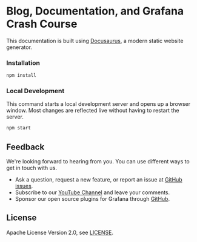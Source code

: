 # Blog, Documentation, and Grafana Crash Course

This documentation is built using [Docusaurus](https://docusaurus.io/), a modern static website generator.

### Installation

```sh
npm install
```

### Local Development

This command starts a local development server and opens up a browser window. Most changes are reflected live without having to restart the server.

```sh
npm start
```

## Feedback

We're looking forward to hearing from you. You can use different ways to get in touch with us.

- Ask a question, request a new feature, or report an issue at [GitHub issues](https://github.com/volkovlabs/volkovlabs.io/issues).
- Subscribe to our [YouTube Channel](https://youtube.com/@volkovlabs) and leave your comments.
- Sponsor our open source plugins for Grafana through [GitHub](https://github.com/sponsors/VolkovLabs).

## License

Apache License Version 2.0, see [LICENSE](https://github.com/volkovlabs/volkovlabs.io/blob/main/LICENSE).
